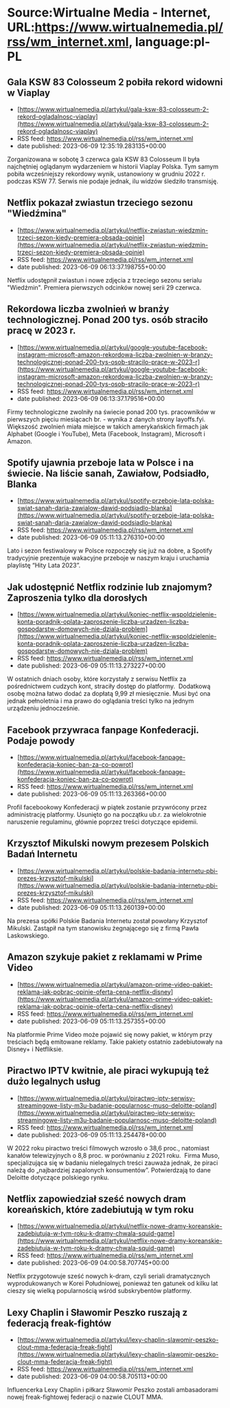 # Source:Wirtualne Media - Internet, URL:https://www.wirtualnemedia.pl/rss/wm_internet.xml, language:pl-PL

## Gala KSW 83 Colosseum 2 pobiła rekord widowni w Viaplay
 - [https://www.wirtualnemedia.pl/artykul/gala-ksw-83-colosseum-2-rekord-ogladalnosc-viaplay](https://www.wirtualnemedia.pl/artykul/gala-ksw-83-colosseum-2-rekord-ogladalnosc-viaplay)
 - RSS feed: https://www.wirtualnemedia.pl/rss/wm_internet.xml
 - date published: 2023-06-09 12:35:19.283135+00:00

Zorganizowana w sobotę 3 czerwca gala KSW 83 Colosseum II była najchętniej oglądanym wydarzeniem w historii Viaplay Polska. Tym samym pobiła wcześniejszy rekordowy wynik, ustanowiony w grudniu 2022 r. podczas KSW 77. Serwis nie podaje jednak, ilu widzów śledziło transmisję.

## Netflix pokazał zwiastun trzeciego sezonu "Wiedźmina"
 - [https://www.wirtualnemedia.pl/artykul/netflix-zwiastun-wiedzmin-trzeci-sezon-kiedy-premiera-obsada-opinie](https://www.wirtualnemedia.pl/artykul/netflix-zwiastun-wiedzmin-trzeci-sezon-kiedy-premiera-obsada-opinie)
 - RSS feed: https://www.wirtualnemedia.pl/rss/wm_internet.xml
 - date published: 2023-06-09 06:13:37.198755+00:00

Netflix udostępnił zwiastun i nowe zdjęcia z trzeciego sezonu serialu "Wiedźmin". Premiera pierwszych odcinków nowej serii 29 czerwca.

## Rekordowa liczba zwolnień w branży technologicznej. Ponad 200 tys. osób straciło pracę w 2023 r.
 - [https://www.wirtualnemedia.pl/artykul/google-youtube-facebook-instagram-microsoft-amazon-rekordowa-liczba-zwolnien-w-branzy-technologicznej-ponad-200-tys-osob-stracilo-prace-w-2023-r](https://www.wirtualnemedia.pl/artykul/google-youtube-facebook-instagram-microsoft-amazon-rekordowa-liczba-zwolnien-w-branzy-technologicznej-ponad-200-tys-osob-stracilo-prace-w-2023-r)
 - RSS feed: https://www.wirtualnemedia.pl/rss/wm_internet.xml
 - date published: 2023-06-09 06:13:37.179516+00:00

Firmy technologiczne zwolniły na świecie ponad 200 tys. pracowników w pierwszych pięciu miesiącach br. - wynika z danych strony layoffs.fyi. Większość zwolnień miała miejsce w takich amerykańskich firmach jak Alphabet (Google i YouTube), Meta (Facebook, Instagram), Microsoft i Amazon.

## Spotify ujawnia przeboje lata w Polsce i na świecie. Na liście sanah, Zawiałow, Podsiadło, Blanka
 - [https://www.wirtualnemedia.pl/artykul/spotify-przeboje-lata-polska-swiat-sanah-daria-zawialow-dawid-podsiadlo-blanka](https://www.wirtualnemedia.pl/artykul/spotify-przeboje-lata-polska-swiat-sanah-daria-zawialow-dawid-podsiadlo-blanka)
 - RSS feed: https://www.wirtualnemedia.pl/rss/wm_internet.xml
 - date published: 2023-06-09 05:11:13.276310+00:00

Lato i sezon festiwalowy w Polsce rozpoczęły się już na dobre, a Spotify tradycyjnie prezentuje wakacyjne przeboje w naszym kraju i uruchamia playlistę “Hity Lata 2023”.

## Jak udostępnić Netflix rodzinie lub znajomym? Zaproszenia tylko dla dorosłych
 - [https://www.wirtualnemedia.pl/artykul/koniec-netflix-wspoldzielenie-konta-poradnik-oplata-zaproszenie-liczba-urzadzen-liczba-gospodarstw-domowych-nie-dziala-problem](https://www.wirtualnemedia.pl/artykul/koniec-netflix-wspoldzielenie-konta-poradnik-oplata-zaproszenie-liczba-urzadzen-liczba-gospodarstw-domowych-nie-dziala-problem)
 - RSS feed: https://www.wirtualnemedia.pl/rss/wm_internet.xml
 - date published: 2023-06-09 05:11:13.273227+00:00

W ostatnich dniach osoby, które korzystały z serwisu Netflix za pośrednictwem cudzych kont, straciły dostęp do platformy.  Dodatkową osobę można łatwo dodać za dopłatą 9,99 zł miesięcznie. Musi być ona jednak pełnoletnia i ma prawo do oglądania treści tylko na jednym urządzeniu jednocześnie.

## Facebook przywraca fanpage Konfederacji. Podaje powody
 - [https://www.wirtualnemedia.pl/artykul/facebook-fanpage-konfederacja-koniec-ban-za-co-powrot](https://www.wirtualnemedia.pl/artykul/facebook-fanpage-konfederacja-koniec-ban-za-co-powrot)
 - RSS feed: https://www.wirtualnemedia.pl/rss/wm_internet.xml
 - date published: 2023-06-09 05:11:13.263366+00:00

Profil facebookowy Konfederacji w piątek zostanie przywrócony przez administrację platformy. Usunięto go na początku ub.r. za wielokrotnie naruszenie regulaminu, głównie poprzez treści dotyczące epidemii.

## Krzysztof Mikulski nowym prezesem Polskich Badań Internetu
 - [https://www.wirtualnemedia.pl/artykul/polskie-badania-internetu-pbi-prezes-krzysztof-mikulski](https://www.wirtualnemedia.pl/artykul/polskie-badania-internetu-pbi-prezes-krzysztof-mikulski)
 - RSS feed: https://www.wirtualnemedia.pl/rss/wm_internet.xml
 - date published: 2023-06-09 05:11:13.260139+00:00

Na prezesa spółki Polskie Badania Internetu został powołany Krzysztof Mikulski. Zastąpił na tym stanowisku żegnającego się z firmą Pawła Laskowskiego.

## Amazon szykuje pakiet z reklamami w Prime Video
 - [https://www.wirtualnemedia.pl/artykul/amazon-prime-video-pakiet-reklama-jak-pobrac-opinie-oferta-cena-netflix-disney](https://www.wirtualnemedia.pl/artykul/amazon-prime-video-pakiet-reklama-jak-pobrac-opinie-oferta-cena-netflix-disney)
 - RSS feed: https://www.wirtualnemedia.pl/rss/wm_internet.xml
 - date published: 2023-06-09 05:11:13.257355+00:00

Na platformie Prime Video może pojawić się nowy pakiet, w którym przy treściach będą emitowane reklamy. Takie pakiety ostatnio zadebiutowały na Disney+ i Netfliksie.

## Piractwo IPTV kwitnie, ale piraci wykupują też dużo legalnych usług
 - [https://www.wirtualnemedia.pl/artykul/piractwo-iptv-serwisy-streamingowe-listy-m3u-badanie-popularnosc-muso-deloitte-poland](https://www.wirtualnemedia.pl/artykul/piractwo-iptv-serwisy-streamingowe-listy-m3u-badanie-popularnosc-muso-deloitte-poland)
 - RSS feed: https://www.wirtualnemedia.pl/rss/wm_internet.xml
 - date published: 2023-06-09 05:11:13.254478+00:00

W 2022 roku piractwo treści filmowych wzrosło o 38,6 proc., natomiast kanałów telewizyjnych o 8,8 proc. w porównaniu z 2021 roku.  Firma Muso, specjalizująca się w badaniu nielegalnych treści zauważa jednak, że piraci należą do „najbardziej zapalonych konsumentów”. Potwierdzają to dane Deloitte dotyczące polskiego rynku.

## Netflix zapowiedział sześć nowych dram koreańskich, które zadebiutują w tym roku
 - [https://www.wirtualnemedia.pl/artykul/netflix-nowe-dramy-koreanskie-zadebiutuja-w-tym-roku-k-dramy-chwala-squid-game](https://www.wirtualnemedia.pl/artykul/netflix-nowe-dramy-koreanskie-zadebiutuja-w-tym-roku-k-dramy-chwala-squid-game)
 - RSS feed: https://www.wirtualnemedia.pl/rss/wm_internet.xml
 - date published: 2023-06-09 04:00:58.707745+00:00

Netflix przygotowuje sześć nowych k-dram, czyli seriali dramatycznych wyprodukowanych w Korei Południowej, ponieważ ten gatunek od kilku lat cieszy się wielką popularnością wśród subskrybentów platformy.

## Lexy Chaplin i Sławomir Peszko ruszają z federacją freak-fightów
 - [https://www.wirtualnemedia.pl/artykul/lexy-chaplin-slawomir-peszko-clout-mma-federacja-freak-fight](https://www.wirtualnemedia.pl/artykul/lexy-chaplin-slawomir-peszko-clout-mma-federacja-freak-fight)
 - RSS feed: https://www.wirtualnemedia.pl/rss/wm_internet.xml
 - date published: 2023-06-09 04:00:58.705113+00:00

Influencerka Lexy Chaplin i piłkarz Sławomir Peszko zostali ambasadorami nowej freak-fightowej federacji o nazwie CLOUT MMA.


